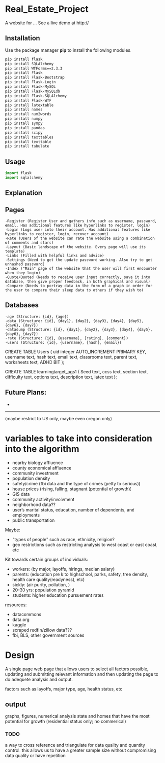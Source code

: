 # Real_Estate_Project

A website for ...
See a live demo at http://

## Installation

Use the package manager **pip** to install the following modules.

```bash
pip install flask
pip install SQLAlchemy
pip install WTForms==2.3.3
pip install Flask
pip install Flask-Bootstrap
pip install Flask-Login
pip install Flask-MySQL
pip install Flask-MySQLdb
pip install Flask-SQLAlchemy
pip install Flask-WTF
pip install latextable
pip install names
pip install num2words
pip install numpy
pip install sympy
pip install pandas
pip install scipy
pip install texttables
pip install texttable
pip install tabulate
```

## Usage

```python
import flask
import sqlalchemy
```

## Explanation


## Pages
    -Register (Register User and gathers info such as username, password, email. Has additional features like hyperlinks to register, login)
    -Login (Logs user into their account. Has additional features like hyperlinks to register, login, recover account)
    -Rate (Users of the website can rate the website using a combination of comments and stars)
    -Layout (Basic landscape of the website. Every page will use its template)
    -Links (Filled with helpful links and advice)
    -Settings (Need to get the update password working. Also try to get unhashed password)
    -Index ("Main" page of the website that the user will first encounter when they login)
    -Quote/Quoted (Needs to receive user input correctly, save it into database, then give proper feedback, in both graphical and visual)
    -Compare (Needs to portray data in the form of a graph in order for the user to compare their sleep data to others if they wish to)


## Databases
    -age (Structure: {id}, {age})
	-data (Structure: {id}, {day1}, {day2}, {day3}, {day4}, {day5}, {day6}, {day7})
	-datadump (Structure: {id}, {day1}, {day2}, {day3}, {day4}, {day5}, {day6}, {day7})
	-rate (Structure: {id}, {username}, {rating}, {comment})
	-users (Structure: {id}, {username}, {hash}, {email})
CREATE TABLE Users (
    uid integer AUTO_INCREMENT PRIMARY KEY,
    username text,
    hash text,
    email text,
    classrooms text,
    parent text,
    worksheets text,
    ADHD BIT
);

CREATE TABLE learningtarget_ags1 (
    Seed text,
    ccss text,
    section text,
    difficulty text,
    options text,
    description text,
    latex text
);

## Future Plans:
* 

------------------------------
(maybe restrict to US only, maybe even oregon only)

# variables to take into consideration into the algorithm

* nearby biology affluence
* county economical affluence
* community investment
* population density
* safety/crime (fbi data and the type of crimes (petty to serious))
* house prices (rising, falling, stagnant (potential of growth))
* GIS data
* community activity/involvment
* neighborhood data??
* user’s marital status, education, number of dependents, and employments
* public transportation

Maybe: 
* "types of people" such as race, ethnicity, religion?
* geo restrictions such as restricting analysis to west coast or east coast, etc


Kit towards certain groups of individuals:
- workers: (by major, layoffs, hirings, median salary)
- parents: (education pre k to highschool, parks, safety, tree density, health care quality(readyness), etc)
- sickly: (air purity, pollution, )
- 20-30 yrs: population pyramid
- students: higher education pursuement rates


resources:
- datacommons
- data.org
- kaggle
- scraped redfin/zillow data???
- fbi, BLS, other government sources



# Design

A single page web page that allows users to select all factors possible, updating and submitting relevant information and then updating the page to do adequete analysis and output.

factors such as layoffs, major type, age, health status, etc


## output
graphs, figures, numerical analysis 
state and homes that have the most potential for growth (residential status only; no commerical)



### TODO

a way to cross reference and triangulate for data quality and quantity control. this allows us to have a greater sample size without compromising data quality or have repetition